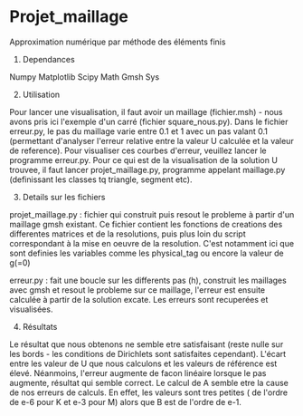 # Projet_maillage
Approximation numérique par méthode des éléments finis


1. Dependances

Numpy 
Matplotlib
Scipy
Math
Gmsh
Sys

2. Utilisation

Pour lancer une visualisation, il faut avoir un maillage (fichier.msh) - nous avons pris ici l'exemple d'un carré (fichier square_nous.py).
Dans le fichier erreur.py, le pas du maillage varie entre 0.1 et 1 avec un pas valant 0.1 (permettant d'analyser l'erreur relative entre la valeur U calculée et la valeur de reference). Pour visualiser ces courbes d'erreur, veuillez lancer le programme erreur.py.
Pour ce qui est de la visualisation de la solution U trouvee, il faut lancer projet_maillage.py, programme appelant maillage.py (definissant les classes tq triangle, segment etc).

3. Details sur les fichiers
 
projet_maillage.py : fichier qui construit puis resout le probleme à partir d'un maillage gmsh existant. Ce fichier contient les fonctions de creations des differentes matrices et de la resolutions, puis plus loin du script correspondant à la mise en oeuvre de la resolution. C'est notamment ici que sont definies les variables comme les physical_tag ou encore la valeur de g(=0)

erreur.py : fait une boucle sur les differents pas (h), construit les maillages avec gmsh et resout le probleme sur ce maillage, l'erreur est ensuite calculée à partir de la solution excate. Les erreurs sont recuperées et visualisées.

4. Résultats

Le résultat que nous obtenons ne semble etre satisfaisant (reste nulle sur les bords - les conditions de Dirichlets sont satisfaites cependant). L'écart entre les valeur de U que nous calculons et les valeurs de référence est élevé. Néanmoins, l'erreur augmente de facon linéaire lorsque le pas augmente, résultat qui semble correct. 
Le calcul de A semble etre la cause de nos erreurs de calculs. En effet, les valeurs sont tres petites ( de l'ordre de e-6 pour K et e-3 pour M) alors que B est de l'ordre de e-1.






